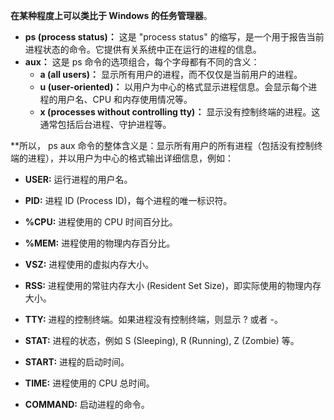 
**在某种程度上可以类比于 Windows 的任务管理器**。


- **ps (process status)：** 这是 "process status" 的缩写，是一个用于报告当前进程状态的命令。它提供有关系统中正在运行的进程的信息。
- **aux：** 这是 ps 命令的选项组合，每个字母都有不同的含义：
    - **a (all users)：** 显示所有用户的进程，而不仅仅是当前用户的进程。
    - **u (user-oriented)：** 以用户为中心的格式显示进程信息。会显示每个进程的用户名、CPU 和内存使用情况等。
    - **x (processes without controlling tty)：** 显示没有控制终端的进程。这通常包括后台进程、守护进程等。
        

**所以， ps aux 命令的整体含义是：显示所有用户的所有进程（包括没有控制终端的进程），并以用户为中心的格式输出详细信息，例如：

- **USER:** 运行进程的用户名。
    
- **PID:** 进程 ID (Process ID)，每个进程的唯一标识符。
    
- **%CPU:** 进程使用的 CPU 时间百分比。
    
- **%MEM:** 进程使用的物理内存百分比。
    
- **VSZ:** 进程使用的虚拟内存大小。
    
- **RSS:** 进程使用的常驻内存大小 (Resident Set Size)，即实际使用的物理内存大小。
    
- **TTY:** 进程的控制终端。如果进程没有控制终端，则显示 ? 或者 -。
    
- **STAT:** 进程的状态，例如 S (Sleeping), R (Running), Z (Zombie) 等。
    
- **START:** 进程的启动时间。
    
- **TIME:** 进程使用的 CPU 总时间。
    
- **COMMAND:** 启动进程的命令。